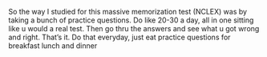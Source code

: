 So the way I studied for this massive memorization test (NCLEX) was by taking a bunch of practice questions. Do like 20-30 a day, all in one sitting like u would a real test. Then go thru the answers and see what u got wrong and right. That’s it. Do that everyday, just eat practice questions for breakfast lunch and dinner
